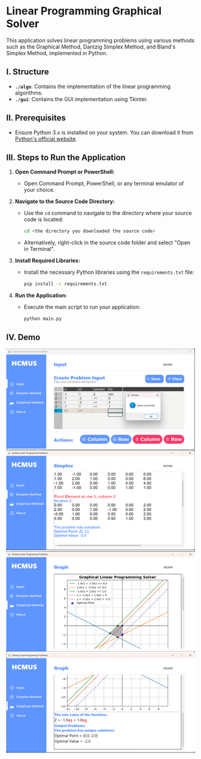# Linear Programming Graphical Solver

This application solves linear programming problems using various methods such as the Graphical Method, Dantzig Simplex Method, and Bland's Simplex Method, implemented in Python.

## I. Structure

- **`./algo`**: Contains the implementation of the linear programming algorithms.
- **`./gui`**: Contains the GUI implementation using Tkinter.

## II. Prerequisites

- Ensure Python 3.x is installed on your system. You can download it from [Python's official website](https://www.python.org/downloads/).

## III. Steps to Run the Application

1. **Open Command Prompt or PowerShell:**
   - Open Command Prompt, PowerShell, or any terminal emulator of your choice.

2. **Navigate to the Source Code Directory:**
   - Use the `cd` command to navigate to the directory where your source code is located:
     ```sh
     cd <the directory you downloaded the source code>
     ```
   - Alternatively, right-click in the source code folder and select "Open in Terminal".

3. **Install Required Libraries:**
   - Install the necessary Python libraries using the `requirements.txt` file:
     ```sh
     pip install -r requirements.txt
     ```

4. **Run the Application:**
   - Execute the main script to run your application:
     ```sh
     python main.py
     ```

## IV. Demo 
![](assets/1.png)
![](assets/2.png)
![](assets/3.png)
![](assets/4.png)

